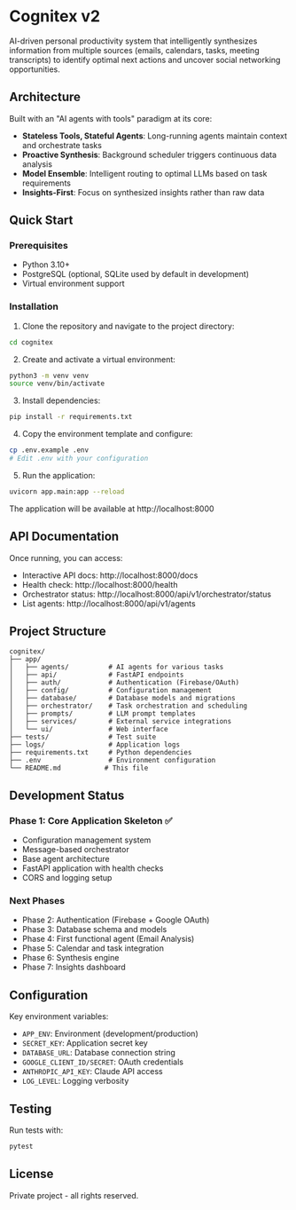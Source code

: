 # Cognitex v2

AI-driven personal productivity system that intelligently synthesizes information from multiple sources (emails, calendars, tasks, meeting transcripts) to identify optimal next actions and uncover social networking opportunities.

## Architecture

Built with an "AI agents with tools" paradigm at its core:
- **Stateless Tools, Stateful Agents**: Long-running agents maintain context and orchestrate tasks
- **Proactive Synthesis**: Background scheduler triggers continuous data analysis
- **Model Ensemble**: Intelligent routing to optimal LLMs based on task requirements
- **Insights-First**: Focus on synthesized insights rather than raw data

## Quick Start

### Prerequisites
- Python 3.10+
- PostgreSQL (optional, SQLite used by default in development)
- Virtual environment support

### Installation

1. Clone the repository and navigate to the project directory:
```bash
cd cognitex
```

2. Create and activate a virtual environment:
```bash
python3 -m venv venv
source venv/bin/activate
```

3. Install dependencies:
```bash
pip install -r requirements.txt
```

4. Copy the environment template and configure:
```bash
cp .env.example .env
# Edit .env with your configuration
```

5. Run the application:
```bash
uvicorn app.main:app --reload
```

The application will be available at http://localhost:8000

## API Documentation

Once running, you can access:
- Interactive API docs: http://localhost:8000/docs
- Health check: http://localhost:8000/health
- Orchestrator status: http://localhost:8000/api/v1/orchestrator/status
- List agents: http://localhost:8000/api/v1/agents

## Project Structure

```
cognitex/
├── app/
│   ├── agents/          # AI agents for various tasks
│   ├── api/             # FastAPI endpoints
│   ├── auth/            # Authentication (Firebase/OAuth)
│   ├── config/          # Configuration management
│   ├── database/        # Database models and migrations
│   ├── orchestrator/    # Task orchestration and scheduling
│   ├── prompts/         # LLM prompt templates
│   ├── services/        # External service integrations
│   └── ui/              # Web interface
├── tests/               # Test suite
├── logs/                # Application logs
├── requirements.txt     # Python dependencies
├── .env                 # Environment configuration
└── README.md           # This file
```

## Development Status

### Phase 1: Core Application Skeleton ✅
- Configuration management system
- Message-based orchestrator
- Base agent architecture
- FastAPI application with health checks
- CORS and logging setup

### Next Phases
- Phase 2: Authentication (Firebase + Google OAuth)
- Phase 3: Database schema and models
- Phase 4: First functional agent (Email Analysis)
- Phase 5: Calendar and task integration
- Phase 6: Synthesis engine
- Phase 7: Insights dashboard

## Configuration

Key environment variables:
- `APP_ENV`: Environment (development/production)
- `SECRET_KEY`: Application secret key
- `DATABASE_URL`: Database connection string
- `GOOGLE_CLIENT_ID/SECRET`: OAuth credentials
- `ANTHROPIC_API_KEY`: Claude API access
- `LOG_LEVEL`: Logging verbosity

## Testing

Run tests with:
```bash
pytest
```

## License

Private project - all rights reserved.